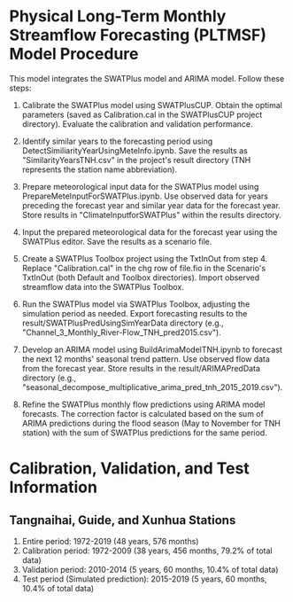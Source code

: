 # Physical Long-Term Monthly Streamflow Forecasting (PLTMSF) Model Procedure

This model integrates the SWATPlus model and ARIMA model. Follow these steps:

1. Calibrate the SWATPlus model using SWATPlusCUP. Obtain the optimal parameters (saved as Calibration.cal in the SWATPlusCUP project directory). Evaluate the calibration and validation performance.

2. Identify similar years to the forecasting period using DetectSimiliarityYearUsingMeteInfo.ipynb. Save the results as "SimilarityYearsTNH.csv" in the project's result directory (TNH represents the station name abbreviation).

3. Prepare meteorological input data for the SWATPlus model using PrepareMeteInputForSWATPlus.ipynb. Use observed data for years preceding the forecast year and similar year data for the forecast year. Store results in "ClimateInputforSWATPlus" within the results directory.

4. Input the prepared meteorological data for the forecast year using the SWATPlus editor. Save the results as a scenario file.

5. Create a SWATPlus Toolbox project using the TxtInOut from step 4. Replace "Calibration.cal" in the chg row of file.fio in the Scenario's TxtInOut (both Default and Toolbox directories). Import observed streamflow data into the SWATPlus Toolbox.

6. Run the SWATPlus model via SWATPlus Toolbox, adjusting the simulation period as needed. Export forecasting results to the result/SWATPlusPredUsingSimYearData directory (e.g., "Channel_3_Monthly_River-Flow_TNH_pred2015.csv").

7. Develop an ARIMA model using BuildArimaModelTNH.ipynb to forecast the next 12 months' seasonal trend pattern. Use observed flow data from the forecast year. Store results in the result/ARIMAPredData directory (e.g., "seasonal_decompose_multiplicative_arima_pred_tnh_2015_2019.csv").

8. Refine the SWATPlus monthly flow predictions using ARIMA model forecasts. The correction factor is calculated based on the sum of ARIMA predictions during the flood season (May to November for TNH station) with the sum of SWATPlus predictions for the same period.

# Calibration, Validation, and Test Information

## Tangnaihai, Guide, and Xunhua Stations

1. Entire period: 1972-2019 (48 years, 576 months)
2. Calibration period: 1972-2009 (38 years, 456 months, 79.2% of total data)
3. Validation period: 2010-2014 (5 years, 60 months, 10.4% of total data)
4. Test period (Simulated prediction): 2015-2019 (5 years, 60 months, 10.4% of total data)
